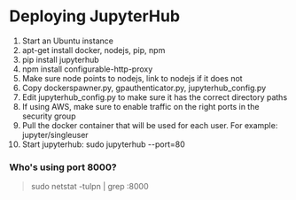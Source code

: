 # Deploying JupyterHub

1. Start an Ubuntu instance
2. apt-get install docker, nodejs, pip, npm
3. pip install jupyterhub
4. npm install configurable-http-proxy
5. Make sure node points to nodejs, link to nodejs if it does not
6. Copy dockerspawner.py, gpauthenticator.py, jupyterhub_config.py
7. Edit jupyterhub_config.py to make sure it has the correct directory paths
8. If using AWS, make sure to enable traffic on the right ports in the security group
9. Pull the docker container that will be used for each user. For example: jupyter/singleuser
10. Start jupyterhub: sudo jupyterhub --port=80


### Who's using port 8000?
> sudo netstat -tulpn | grep :8000